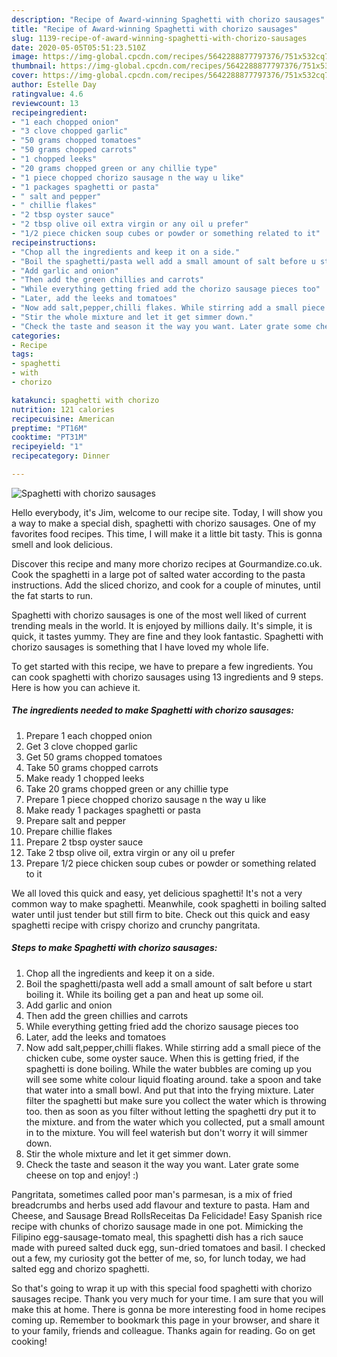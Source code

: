 ```yaml
---
description: "Recipe of Award-winning Spaghetti with chorizo sausages"
title: "Recipe of Award-winning Spaghetti with chorizo sausages"
slug: 1139-recipe-of-award-winning-spaghetti-with-chorizo-sausages
date: 2020-05-05T05:51:23.510Z
image: https://img-global.cpcdn.com/recipes/5642288877797376/751x532cq70/spaghetti-with-chorizo-sausages-recipe-main-photo.jpg
thumbnail: https://img-global.cpcdn.com/recipes/5642288877797376/751x532cq70/spaghetti-with-chorizo-sausages-recipe-main-photo.jpg
cover: https://img-global.cpcdn.com/recipes/5642288877797376/751x532cq70/spaghetti-with-chorizo-sausages-recipe-main-photo.jpg
author: Estelle Day
ratingvalue: 4.6
reviewcount: 13
recipeingredient:
- "1 each chopped onion"
- "3 clove chopped garlic"
- "50 grams chopped tomatoes"
- "50 grams chopped carrots"
- "1 chopped leeks"
- "20 grams chopped green or any chillie type"
- "1 piece chopped chorizo sausage n the way u like"
- "1 packages spaghetti or pasta"
- " salt and pepper"
- " chillie flakes"
- "2 tbsp oyster sauce"
- "2 tbsp olive oil extra virgin or any oil u prefer"
- "1/2 piece chicken soup cubes or powder or something related to it"
recipeinstructions:
- "Chop all the ingredients and keep it on a side."
- "Boil the spaghetti/pasta well add a small amount of salt before u start boiling it. While its boiling get a pan and heat up some oil."
- "Add garlic and onion"
- "Then add the green chillies and carrots"
- "While everything getting fried add the chorizo sausage pieces too"
- "Later, add the leeks and tomatoes"
- "Now add salt,pepper,chilli flakes. While stirring add a small piece of the chicken cube, some oyster sauce. When this is getting fried, if the spaghetti is done boiling. While the water bubbles are coming up you will see some white colour liquid floating around. take a spoon and take that water into a small bowl. And put that into the frying mixture. Later filter the spaghetti but make sure you collect the water which is throwing too. then as soon as you filter without letting the spaghetti dry put it to the mixture. and from the water which you collected, put a small amount in to the mixture. You will feel waterish but don&#39;t worry it will simmer down."
- "Stir the whole mixture and let it get simmer down."
- "Check the taste and season it the way you want. Later grate some cheese on top and enjoy! :)"
categories:
- Recipe
tags:
- spaghetti
- with
- chorizo

katakunci: spaghetti with chorizo 
nutrition: 121 calories
recipecuisine: American
preptime: "PT16M"
cooktime: "PT31M"
recipeyield: "1"
recipecategory: Dinner

---
```



![Spaghetti with chorizo sausages](https://img-global.cpcdn.com/recipes/5642288877797376/751x532cq70/spaghetti-with-chorizo-sausages-recipe-main-photo.jpg)

Hello everybody, it's Jim, welcome to our recipe site. Today, I will show you a way to make a special dish, spaghetti with chorizo sausages. One of my favorites food recipes. This time, I will make it a little bit tasty. This is gonna smell and look delicious.

Discover this recipe and many more chorizo recipes at Gourmandize.co.uk. Cook the spaghetti in a large pot of salted water according to the pasta instructions. Add the sliced chorizo, and cook for a couple of minutes, until the fat starts to run.

Spaghetti with chorizo sausages is one of the most well liked of current trending meals in the world. It is enjoyed by millions daily. It's simple, it is quick, it tastes yummy. They are fine and they look fantastic. Spaghetti with chorizo sausages is something that I have loved my whole life.


To get started with this recipe, we have to prepare a few ingredients. You can cook spaghetti with chorizo sausages using 13 ingredients and 9 steps. Here is how you can achieve it.

<!--inarticleads1-->

##### The ingredients needed to make Spaghetti with chorizo sausages:

1. Prepare 1 each chopped onion
1. Get 3 clove chopped garlic
1. Get 50 grams chopped tomatoes
1. Take 50 grams chopped carrots
1. Make ready 1 chopped leeks
1. Take 20 grams chopped green or any chillie type
1. Prepare 1 piece chopped chorizo sausage n the way u like
1. Make ready 1 packages spaghetti or pasta
1. Prepare  salt and pepper
1. Prepare  chillie flakes
1. Prepare 2 tbsp oyster sauce
1. Take 2 tbsp olive oil, extra virgin or any oil u prefer
1. Prepare 1/2 piece chicken soup cubes or powder or something related to it


We all loved this quick and easy, yet delicious spaghetti! It&#39;s not a very common way to make spaghetti. Meanwhile, cook spaghetti in boiling salted water until just tender but still firm to bite. Check out this quick and easy spaghetti recipe with crispy chorizo and crunchy pangritata. 

<!--inarticleads2-->

##### Steps to make Spaghetti with chorizo sausages:

1. Chop all the ingredients and keep it on a side.
1. Boil the spaghetti/pasta well add a small amount of salt before u start boiling it. While its boiling get a pan and heat up some oil.
1. Add garlic and onion
1. Then add the green chillies and carrots
1. While everything getting fried add the chorizo sausage pieces too
1. Later, add the leeks and tomatoes
1. Now add salt,pepper,chilli flakes. While stirring add a small piece of the chicken cube, some oyster sauce. When this is getting fried, if the spaghetti is done boiling. While the water bubbles are coming up you will see some white colour liquid floating around. take a spoon and take that water into a small bowl. And put that into the frying mixture. Later filter the spaghetti but make sure you collect the water which is throwing too. then as soon as you filter without letting the spaghetti dry put it to the mixture. and from the water which you collected, put a small amount in to the mixture. You will feel waterish but don&#39;t worry it will simmer down.
1. Stir the whole mixture and let it get simmer down.
1. Check the taste and season it the way you want. Later grate some cheese on top and enjoy! :)


Pangritata, sometimes called poor man&#39;s parmesan, is a mix of fried breadcrumbs and herbs used add flavour and texture to pasta. Ham and Cheese, and Sausage Bread RollsReceitas Da Felicidade! Easy Spanish rice recipe with chunks of chorizo sausage made in one pot. Mimicking the Filipino egg-sausage-tomato meal, this spaghetti dish has a rich sauce made with pureed salted duck egg, sun-dried tomatoes and basil. I checked out a few, my curiosity got the better of me, so, for lunch today, we had salted egg and chorizo spaghetti. 

So that's going to wrap it up with this special food spaghetti with chorizo sausages recipe. Thank you very much for your time. I am sure that you will make this at home. There is gonna be more interesting food in home recipes coming up. Remember to bookmark this page in your browser, and share it to your family, friends and colleague. Thanks again for reading. Go on get cooking!

